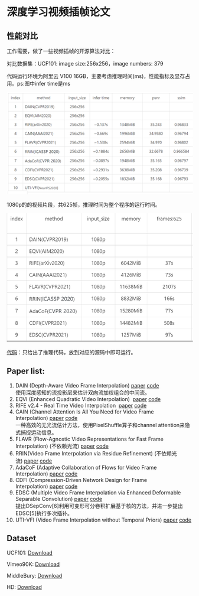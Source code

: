 # 深度学习视频插帧论文

## 性能对比
工作需要，做了一些视频插帧的开源算法对比： 

对比数据集：UCF101: image size:256x256，image numbers: 379 

代码运行环境为阿里云 V100 16GB，主要考虑推理时间(ms)，性能指标及显存占用。ps:图中infer time是ms

![index](assets/index.png)

1080p的的视频片段，共625帧，推理时间为整个程序的运行时间。 

![nethodl](assets/nethodl.png)

[代码](https://github.com/zdyshine/Video-Frame-Interpolation-Summary)：只给出了推理代码，放到对应的源码中即可运行。

## Paper list:

1. DAIN (Depth-Aware Video Frame Interpolation) [paper](https://arxiv.org/pdf/1904.00830.pdf) [code](https://github.com/baowenbo/DAIN)  
   使用深度感知的流投影层来估计双向流加权组合的中间流。
2. EQVI (Enhanced Quadratic Video Interpolation)  [paper](https://arxiv.org/pdf/2009.04642.pdf) [code](https://github.com/lyh-18/EQVI)
3. RIFE v2.4 - Real Time Video Interpolation  [paper](https://arxiv.org/pdf/2011.06294.pdf) [code](https://github.com/hzwer/arXiv2020-RIFE)
4. CAIN (Channel Attention Is All You Need for Video Frame Interpolation) [paper](https://aaai.org/ojs/index.php/AAAI/article/view/6693/6547) [code](https://github.com/myungsub/CAIN)   
   一种高效的无光流估计方法，使用PixelShuffle算子和channel attention来隐式捕捉运动信息。
5. FLAVR (Flow-Agnostic Video Representations for Fast Frame Interpolation) (不依赖光流) [paper](https://arxiv.org/pdf/2012.08512.pdf) [code](https://github.com/tarun005/FLAVR)
6. RRIN(Video Frame Interpolation via Residue Refinement) (不依赖光流) [paper](https://ieeexplore.ieee.org/document/9053987/) [code](https://github.com/HopLee6/RRIN)
7. AdaCoF (Adaptive Collaboration of Flows for Video Frame Interpolation) [paper](https://arxiv.org/pdf/1907.10244.pdf) [code](https://github.com/HyeongminLEE/AdaCoF-pytorch)
8.  CDFI (Compression-Driven Network Design for Frame Interpolation) [paper](https://arxiv.org/pdf/2103.10559.pdf) [code](https://github.com/tding1/CDFI)
9.  EDSC (Multiple Video Frame Interpolation via Enhanced Deformable Separable Convolution) [paper](https://arxiv.org/pdf/2006.08070.pdf) [code](https://github.com/Xianhang/EDSC-pytorch)  
   提出DSepConv[6]利用可变形可分卷积扩展基于核的方法，并进一步提出EDSC[5]执行多次插补。
10. UTI-VFI (Video Frame Interpolation without Temporal Priors) [paper](https://github.com/yjzhang96/UTI-VFI/raw/master/paper/nips_camera_ready.pdf) [code](https://github.com/yjzhang96/UTI-VFI)

## Dataset
UCF101: [Download](https://liuziwei7.github.io/projects/VoxelFlow)

Vimeo90K: [Download](https://toflow.csail.mit.edu/)

MiddleBury: [Download](https://vision.middlebury.edu/flow/data/)

HD: [Download](https://github.com/baowenbo/MEMC-Net)